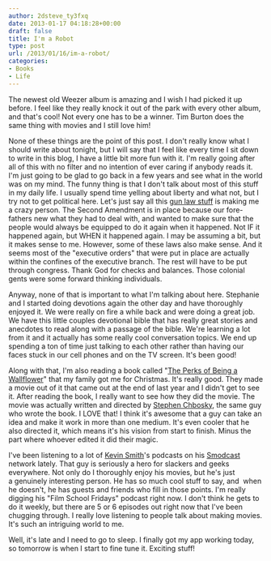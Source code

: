 ```yaml
---
author: 2dsteve_ty3fxq
date: 2013-01-17 04:18:28+00:00
draft: false
title: I'm a Robot
type: post
url: /2013/01/16/im-a-robot/
categories:
- Books
- Life
---
```


The newest old Weezer album is amazing and I wish I had picked it up before. I feel like they really knock it out of the park with every other album, and that's cool! Not every one has to be a winner. Tim Burton does the same thing with movies and I still love him!<!-- more -->

None of these things are the point of this post. I don't really know what I should write about tonight, but I will say that I feel like every time I sit down to write in this blog, I have a little bit more fun with it. I'm really going after all of this with no filter and no intention of ever caring if anybody reads it. I'm just going to be glad to go back in a few years and see what in the world was on my mind. The funny thing is that I don't talk about most of this stuff in my daily life. I usually spend time yelling about liberty and what not, but I try not to get political here. Let's just say all this [gun law stuff](http://www.cnn.com/2013/01/16/politics/guns-congress/index.html?hpt=po_c1) is making me a crazy person. The Second Amendment is in place because our fore-fathers new what they had to deal with, and wanted to make sure that the people would always be equipped to do it again when it happened. Not IF it happened again, but WHEN it happened again. I may be assuming a bit, but it makes sense to me. However, some of these laws also make sense. And it seems most of the "executive orders" that were put in place are actually within the confines of the executive branch. The rest will have to be put through congress. Thank God for checks and balances. Those colonial gents were some forward thinking individuals.

Anyway, none of that is important to what I'm talking about here. Stephanie and I started doing devotions again the other day and have thoroughly enjoyed it. We were really on fire a while back and were doing a great job. We have this little couples devotional bible that has really great stories and anecdotes to read along with a passage of the bible. We're learning a lot from it and it actually has some really cool conversation topics. We end up spending a ton of time just talking to each other rather than having our faces stuck in our cell phones and on the TV screen. It's been good!

Along with that, I'm also reading a book called "[The Perks of Being a Wallflower](http://www.amazon.com/Perks-Being-Wallflower-Stephen-Chbosky/dp/1451696191)" that my family got me for Christmas. It's really good. They made a movie out of it that came out at the end of last year and I didn't get to see it. After reading the book, I really want to see how they did the movie. The movie was actually written and directed by [Stephen Chbosky](http://www.imdb.com/name/nm0154716/), the same guy who wrote the book. I LOVE that! I think it's awesome that a guy can take an idea and make it work in more than one medium. It's even cooler that he also directed it, which means it's his vision from start to finish. Minus the part where whoever edited it did their magic.

I've been listening to a lot of [Kevin Smith](http://www.imdb.com/name/nm0003620/?ref_=fn_al_nm_1)'s podcasts on his [Smodcast](http://smodcast.com/) network lately. That guy is seriously a hero for slackers and geeks everywhere. Not only do I thoroughly enjoy his movies, but he's just a genuinely interesting person. He has so much cool stuff to say, and  when he doesn't, he has guests and friends who fill in those points. I'm really digging his "Film School Fridays" podcast right now. I don't think he gets to do it weekly, but there are 5 or 6 episodes out right now that I've been chugging through. I really love listening to people talk about making movies. It's such an intriguing world to me.

Well, it's late and I need to go to sleep. I finally got my app working today, so tomorrow is when I start to fine tune it. Exciting stuff!
